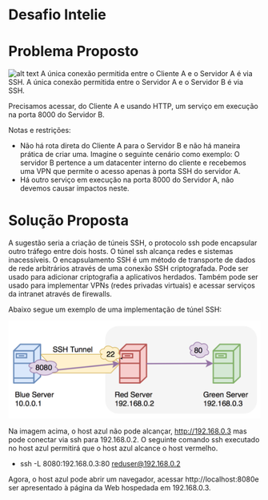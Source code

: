 # Desafio Intelie

# Problema Proposto
![alt text](https://github.com/intelie/challenge-remote-access/raw/master/example%20network%20infrastructure.png "Example network infrastructure")
A única conexão permitida entre o Cliente A e o Servidor A é via SSH. A única conexão permitida entre o Servidor A e o Servidor B é via SSH.

Precisamos acessar, do Cliente A e usando HTTP, um serviço em execução na porta 8000 do Servidor B.

Notas e restrições:

- Não há rota direta do Cliente A para o Servidor B e não há maneira prática de criar uma. Imagine o seguinte cenário como exemplo: O servidor B pertence a um datacenter interno do cliente e recebemos uma VPN que permite o acesso apenas à porta SSH do servidor A.
- Há outro serviço em execução na porta 8000 do Servidor A, não devemos causar impactos neste.



# Solução Proposta

A sugestão seria a criação de túneis SSH, o protocolo ssh pode encapsular outro tráfego entre dois hosts. O túnel ssh alcança redes e sistemas inacessíveis.
O encapsulamento SSH é um método de transporte de dados de rede arbitrários através de uma conexão SSH criptografada. Pode ser usado para adicionar criptografia a aplicativos herdados. Também pode ser usado para implementar VPNs (redes privadas virtuais) e acessar serviços da intranet através de firewalls.

Abaixo segue um exemplo de uma implementação de túnel SSH:

![alt text](https://github.com/deziele-ordones/desafiointelie/blob/master/ssh-local2.png "Exemple network infrastructure")



Na imagem acima, o host azul não pode alcançar, http://192.168.0.3 mas pode conectar via ssh para 192.168.0.2. O seguinte comando ssh executado no host azul permitirá que o host azul alcance o host vermelho.


- ssh -L 8080:192.168.0.3:80 reduser@192.168.0.2

Agora, o host azul pode abrir um navegador, acessar http://localhost:8080e ser apresentado à página da Web hospedada em 192.168.0.3.




